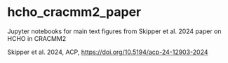 # hcho_cracmm2_paper
Jupyter notebooks for main text figures from Skipper et al. 2024 paper on HCHO in CRACMM2

Skipper et al. 2024, ACP, https://doi.org/10.5194/acp-24-12903-2024
